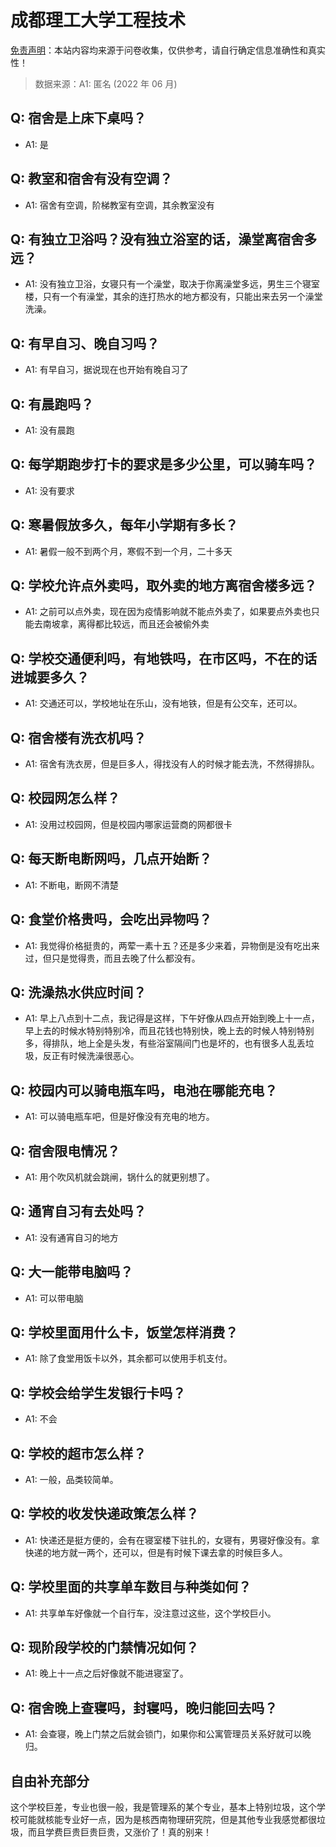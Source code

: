 # 成都理工大学工程技术

[免责声明](https://colleges.chat/#_3)：本站内容均来源于问卷收集，仅供参考，请自行确定信息准确性和真实性！

> 数据来源：A1: 匿名 (2022 年 06 月)

## Q: 宿舍是上床下桌吗？

- A1: 是

## Q: 教室和宿舍有没有空调？

- A1: 宿舍有空调，阶梯教室有空调，其余教室没有

## Q: 有独立卫浴吗？没有独立浴室的话，澡堂离宿舍多远？

- A1: 没有独立卫浴，女寝只有一个澡堂，取决于你离澡堂多远，男生三个寝室楼，只有一个有澡堂，其余的连打热水的地方都没有，只能出来去另一个澡堂洗澡。

## Q: 有早自习、晚自习吗？

- A1: 有早自习，据说现在也开始有晚自习了

## Q: 有晨跑吗？

- A1: 没有晨跑

## Q: 每学期跑步打卡的要求是多少公里，可以骑车吗？

- A1: 没有要求

## Q: 寒暑假放多久，每年小学期有多长？

- A1: 暑假一般不到两个月，寒假不到一个月，二十多天

## Q: 学校允许点外卖吗，取外卖的地方离宿舍楼多远？

- A1: 之前可以点外卖，现在因为疫情影响就不能点外卖了，如果要点外卖也只能去南坡拿，离得都比较远，而且还会被偷外卖

## Q: 学校交通便利吗，有地铁吗，在市区吗，不在的话进城要多久？

- A1: 交通还可以，学校地址在乐山，没有地铁，但是有公交车，还可以。

## Q: 宿舍楼有洗衣机吗？

- A1: 宿舍有洗衣房，但是巨多人，得找没有人的时候才能去洗，不然得排队。

## Q: 校园网怎么样？

- A1: 没用过校园网，但是校园内哪家运营商的网都很卡

## Q: 每天断电断网吗，几点开始断？

- A1: 不断电，断网不清楚

## Q: 食堂价格贵吗，会吃出异物吗？

- A1: 我觉得价格挺贵的，两荤一素十五？还是多少来着，异物倒是没有吃出来过，但只是觉得贵，而且去晚了什么都没有。

## Q: 洗澡热水供应时间？

- A1: 早上八点到十二点，我记得是这样，下午好像从四点开始到晚上十一点，早上去的时候水特别特别冷，而且花钱也特别快，晚上去的时候人特别特别多，得排队，地上全是头发，有些浴室隔间门也是坏的，也有很多人乱丢垃圾，反正有时候洗澡很恶心。

## Q: 校园内可以骑电瓶车吗，电池在哪能充电？

- A1: 可以骑电瓶车吧，但是好像没有充电的地方。

## Q: 宿舍限电情况？

- A1: 用个吹风机就会跳闸，锅什么的就更别想了。

## Q: 通宵自习有去处吗？

- A1: 没有通宵自习的地方

## Q: 大一能带电脑吗？

- A1: 可以带电脑

## Q: 学校里面用什么卡，饭堂怎样消费？

- A1: 除了食堂用饭卡以外，其余都可以使用手机支付。

## Q: 学校会给学生发银行卡吗？

- A1: 不会

## Q: 学校的超市怎么样？

- A1: 一般，品类较简单。

## Q: 学校的收发快递政策怎么样？

- A1: 快递还是挺方便的，会有在寝室楼下驻扎的，女寝有，男寝好像没有。拿快递的地方就一两个，还可以，但是有时候下课去拿的时候巨多人。

## Q: 学校里面的共享单车数目与种类如何？

- A1: 共享单车好像就一个自行车，没注意过这些，这个学校巨小。

## Q: 现阶段学校的门禁情况如何？

- A1: 晚上十一点之后好像就不能进寝室了。

## Q: 宿舍晚上查寝吗，封寝吗，晚归能回去吗？

- A1: 会查寝，晚上门禁之后就会锁门，如果你和公寓管理员关系好就可以晚归。

## 自由补充部分

这个学校巨差，专业也很一般，我是管理系的某个专业，基本上特别垃圾，这个学校可能就核能专业好一点，因为是核西南物理研究院，但是其他专业我感觉都很垃圾，而且学费巨贵巨贵巨贵，又涨价了！真的别来！